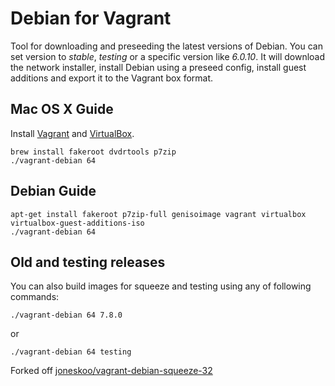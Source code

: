 # Debian for Vagrant

Tool for downloading and preseeding the latest versions of Debian.
You can set version to *stable*, *testing* or a specific version like *6.0.10*.
It will download the network installer, install Debian using a preseed
config, install guest additions and export it to the Vagrant box format.

## Mac OS X Guide

Install [Vagrant](http://www.vagrantup.com/downloads.html) and
[VirtualBox](https://www.virtualbox.org/wiki/Downloads).

    brew install fakeroot dvdrtools p7zip
    ./vagrant-debian 64

## Debian Guide

    apt-get install fakeroot p7zip-full genisoimage vagrant virtualbox virtualbox-guest-additions-iso
    ./vagrant-debian 64

## Old and testing releases

You can also build images for squeeze and testing using any of following commands:

    ./vagrant-debian 64 7.8.0

or

    ./vagrant-debian 64 testing

Forked off [joneskoo/vagrant-debian-squeeze-32](https://github.com/joneskoo/vagrant-debian-squeeze-32)
